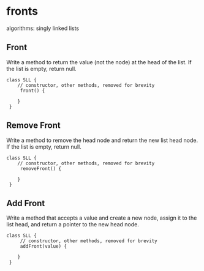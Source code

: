 # fronts
algorithms: singly linked lists 

## Front

Write a method to return the value (not the node) at the head of the list. If the list is empty, return null.

```
class SLL {
    // constructor, other methods, removed for brevity
     front() {

    }
 }
```

## Remove Front

Write a method to remove the head node and return the new list head node. If the list is empty, return null.

```
class SLL {
    // constructor, other methods, removed for brevity
     removeFront() {

    }
 }
```

## Add Front

Write a method that accepts a value and create a new node, assign it to the list head, and return a pointer to the new head node.

```
class SLL {
     // constructor, other methods, removed for brevity
     addFront(value) {

    }
 }
 ```
